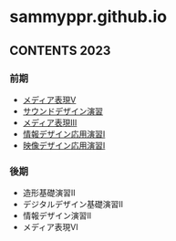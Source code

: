 # sammyppr.github.io


## CONTENTS 2023
### 前期
- [メディア表現V](./MediaRepresentationV/index.md)
- [サウンドデザイン演習](./SoundDesign/index.md)
- [メディア表現III](./MediaRepresentationIII/index.md)
- [情報デザイン応用演習I](./InformationDesignAppliedI/index.md)
- [映像デザイン応用演習I](./FilmDesignAppliedI/)

### 後期
- 造形基礎演習II
- デジタルデザイン基礎演習II
- 情報デザイン演習II
- メディア表現VI
  